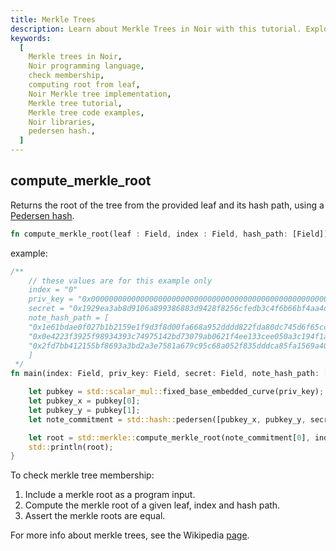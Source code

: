 ```yaml
---
title: Merkle Trees
description: Learn about Merkle Trees in Noir with this tutorial. Explore the basics of computing a merkle root using a proof, with examples.
keywords:
  [
    Merkle trees in Noir,
    Noir programming language,
    check membership,
    computing root from leaf,
    Noir Merkle tree implementation,
    Merkle tree tutorial,
    Merkle tree code examples,
    Noir libraries,
    pedersen hash.,
  ]
---
```


## compute_merkle_root

Returns the root of the tree from the provided leaf and its hash path, using a [Pedersen hash](cryptographic_primitives/00_hashes.mdx#pedersen_hash).

```rust
fn compute_merkle_root(leaf : Field, index : Field, hash_path: [Field]) -> Field
```

example:

```rust
/**
    // these values are for this example only
    index = "0"
    priv_key = "0x000000000000000000000000000000000000000000000000000000616c696365"
    secret = "0x1929ea3ab8d9106a899386883d9428f8256cfedb3c4f6b66bf4aa4d28a79988f"
    note_hash_path = [
    "0x1e61bdae0f027b1b2159e1f9d3f8d00fa668a952dddd822fda80dc745d6f65cc",
    "0x0e4223f3925f98934393c74975142bd73079ab0621f4ee133cee050a3c194f1a",
    "0x2fd7bb412155bf8693a3bd2a3e7581a679c95c68a052f835dddca85fa1569a40"
    ]
 */
fn main(index: Field, priv_key: Field, secret: Field, note_hash_path: [Field; 3]) {

    let pubkey = std::scalar_mul::fixed_base_embedded_curve(priv_key);
    let pubkey_x = pubkey[0];
    let pubkey_y = pubkey[1];
    let note_commitment = std::hash::pedersen([pubkey_x, pubkey_y, secret]);

    let root = std::merkle::compute_merkle_root(note_commitment[0], index, note_hash_path);
    std::println(root);
}
```

To check merkle tree membership:

1. Include a merkle root as a program input.
2. Compute the merkle root of a given leaf, index and hash path.
3. Assert the merkle roots are equal.

For more info about merkle trees, see the Wikipedia [page](https://en.wikipedia.org/wiki/Merkle_tree).
